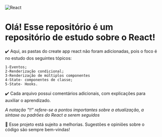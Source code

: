![React](https://img.shields.io/badge/react-%2320232a.svg?style=for-the-badge&logo=react&logoColor=%2361DAFB)
# Olá! Esse repositório é um repositório de estudo sobre o React!

✔️ Aqui, as pastas do create app react não foram adicionadas, pois o foco é no estudo dos seguintes tópicos:

    1-Eventos;
    2-Renderização condicional;
    3-Renderização de múltiplos componentes
    4-State- componentes de classe;
    5-State- Hooks.
 
✔️ Cada arquivo possui comentários adicionais, com explicações para auxiliar o aprendizado.

_A notação "!!" refere-se a pontos importantes sobre a atualização, a sintaxe ou padrões do React a serem seguidos_

🌱 Esse projeto está sujeito a melhorias. Sugestões e opiniões sobre o código são sempre bem-vindas!
